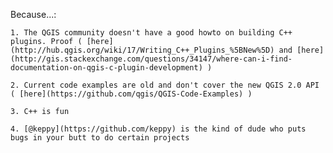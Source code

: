Because...:

    1. The QGIS community doesn't have a good howto on building C++ plugins. Proof ( [here](http://hub.qgis.org/wiki/17/Writing_C++_Plugins_%5BNew%5D) and [here](http://gis.stackexchange.com/questions/34147/where-can-i-find-documentation-on-qgis-c-plugin-development) )

    2. Current code examples are old and don't cover the new QGIS 2.0 API ( [here](https://github.com/qgis/QGIS-Code-Examples) )

    3. C++ is fun

    4. [@keppy](https://github.com/keppy) is the kind of dude who puts bugs in your butt to do certain projects




